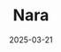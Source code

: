 ---
title: "Nara"
excerpt: "Where some creatures are adorable, and some are just creatures"
gallery_name: "japan/nara"
date: 2025-03-21
header:
  overlay_image: voyage/japan/Nara-3v1.jpg
---